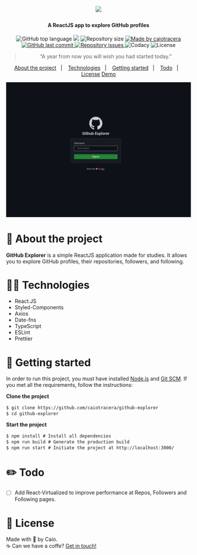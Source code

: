 <h1 align="center">
  <img src="https://cdn-icons-png.flaticon.com/512/25/25231.png" height="120" />
</h1>

<h4 align="center">A ReactJS app to explore GitHub profiles</h4>

<p align="center">
  <img alt="GitHub top language" src="https://img.shields.io/github/languages/top/caiotracera/github-explorer?color=0a0e12">

  <img src="https://img.shields.io/github/languages/count/caiotracera/github-explorer?color=0a0e12">

  <img alt="Repository size" src="https://img.shields.io/github/repo-size/caiotracera/github-explorer?color=0a0e12">

  <a href="https://www.linkedin.com/in/caiotracera/">
    <img alt="Made by caiotracera" src="https://img.shields.io/badge/made%20by-caiotracera-%230172B3?color=0a0e12">
  </a>
  <br />
  <a href="https://github.com/caiotracera/github-explorer/commits/master">
    <img alt="GitHub last commit" src="https://img.shields.io/github/last-commit/caiotracera/github-explorer?color=0a0e12">
  </a>

  <a href="https://github.com/caiotracera/github-explorer/issues">
    <img alt="Repository issues" src="https://img.shields.io/github/issues/caiotracera/github-explorer?color=0a0e12">
  </a>

  <img alt="Codacy" src="https://img.shields.io/codacy/grade/1a8a5eeff3cb4593a28c3f1ddc68e71a?color=0a0e12" />

  <img alt="License" src="https://img.shields.io/badge/license-MIT-brightgreen?color=0a0e12"/>
</p>

<blockquote align="center">
“A year from now you will wish you had started today.”
</blockquote>

<p align="center">
  <a href="#rocket-about-the-project">About the project</a>&nbsp;&nbsp;&nbsp;|&nbsp;&nbsp;&nbsp;
  <a href="#man_technologist-technologies">Technologies</a>&nbsp;&nbsp;&nbsp;|&nbsp;&nbsp;&nbsp;
  <a href="#wrench-getting-started">Getting started</a>&nbsp;&nbsp;&nbsp;|&nbsp;&nbsp;&nbsp;
  <a href="#pencil2-todo">Todo</a>&nbsp;&nbsp;&nbsp;|&nbsp;&nbsp;&nbsp;
  <a href="#memo-license">License</a>
  <a href="https://github-explorer-ctrcra.netlify.app/" target="_blank" rel="noopener noreferrer">Demo</a>
</p>

<div align="center">
  <img src=".github/demo.gif"/>
</div>

# :rocket: About the project

<b>GitHub Explorer</b> is a simple ReactJS application made for studies. It allows you to explore GitHub profiles, their repositories, followers, and following.

# :man_technologist: Technologies

* React.JS
* Styled-Components
* Axios
* Date-fns
* TypeScript
* ESLint
* Prettier

# :wrench: Getting started

In order to run this project, you must have installed <a href="https://nodejs.org/en/">Node.js</a>
and <a href="https://git-scm.com/">Git SCM</a>. If you met all the requirements, follow the instructions:

<b>Clone the project</b>

```shell
$ git clone https://github.com/caiotracera/github-explorer
$ cd github-explorer
```

<b>Start the project</b>

```shell
$ npm install # Install all dependencies
$ npm run build # Generate the production build
$ npm run start # Initiate the project at http://localhost:3000/
```

# :pencil2: Todo

- [ ] Add React-Virtualized to improve performance at Repos, Followers and Following pages.

# :memo: License

Made with :sparkling_heart: by Caio.
<br />
:coffee: Can we have a coffe? <a href="https://www.linkedin.com/in/caiotracera/">Get in touch!</a>

